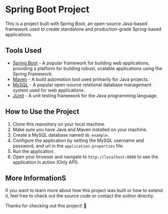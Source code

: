 # Spring Boot Project

This is a project built with Spring Boot, an open-source Java-based framework used to create standalone and production-grade Spring-based applications.

## Tools Used

- [Spring Boot](https://spring.io/projects/spring-boot) - A popular framework for building web applications, providing a platform for building robust, scalable applications using the Spring Framework.
- [Maven](https://maven.apache.org/) - A build automation tool used primarily for Java projects.
- [MySQL](https://www.mysql.com/) - A popular open-source relational database management system used for web applications.
- [JUnit](https://junit.org/junit5/) - A unit testing framework for the Java programming language.

## How to Use the Project

1. Clone this repository on your local machine.
2. Make sure you have Java and Maven installed on your machine.
3. Create a MySQL database named `db_example`.
4. Configure the application by setting the MySQL username and password, and url in the `application.properties` file.
5. Run the application.
6. Open your browser and navigate to `http://localhost:8080` to see the application in action (Only API).

## More InformationS

If you want to learn more about how this project was built or how to extend it, feel free to check out the source code or contact the author directly.

Thanks for checking out this project! 🚀
